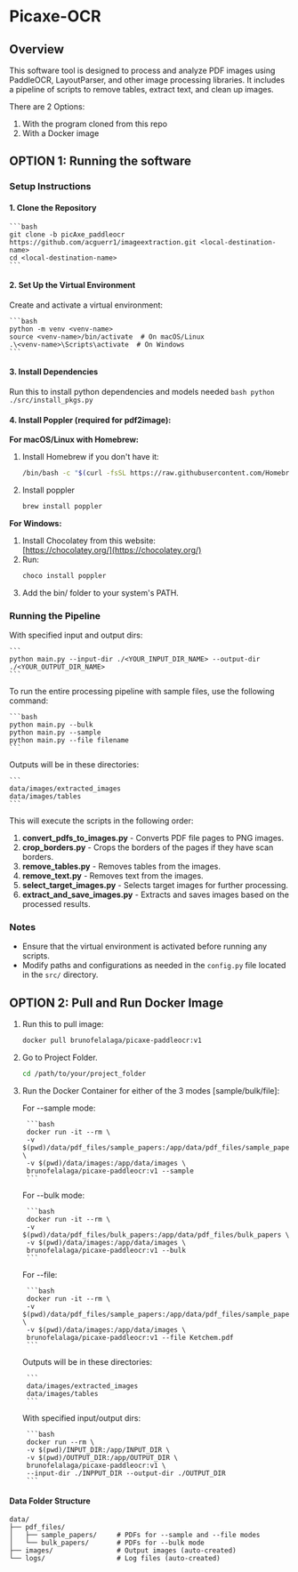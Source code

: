 # Picaxe-OCR

## Overview

This software tool is designed to process and analyze PDF images using PaddleOCR, LayoutParser, and other image processing libraries. It includes a pipeline of scripts to remove tables, extract text, and clean up images.

There are 2 Options: 
1. With the program cloned from this repo
2. With a Docker image


## OPTION 1: Running the software

### Setup Instructions

#### 1. Clone the Repository

    ```bash
    git clone -b picAxe_paddleocr https://github.com/acguerr1/imageextraction.git <local-destination-name>
    cd <local-destination-name>
    ```

#### 2. Set Up the Virtual Environment

Create and activate a virtual environment:

    ```bash
    python -m venv <venv-name>
    source <venv-name>/bin/activate  # On macOS/Linux
    .\<venv-name>\Scripts\activate  # On Windows
    ```

#### 3. Install Dependencies
Run this to install python dependencies and models needed
    ```bash
    python ./src/install_pkgs.py
    ```

#### 4. Install Poppler (required for pdf2image):

**For macOS/Linux with Homebrew:**
1. Install Homebrew if you don't have it: 
    ```bash
    /bin/bash -c "$(curl -fsSL https://raw.githubusercontent.com/Homebrew/install/HEAD/install.sh)"
    ```
2. Install poppler
    ```bash
    brew install poppler
    ```
**For Windows:**

1. Install Chocolatey from this website:  
    [https://chocolatey.org/](https://chocolatey.org/)
2. Run:
    ```bash
    choco install poppler
    ```
3. Add the bin/ folder to your system's PATH.



### Running the Pipeline
With specified input and output dirs:

    ```
    python main.py --input-dir ./<YOUR_INPUT_DIR_NAME> --output-dir ./<YOUR_OUTPUT_DIR_NAME>
    ```
    
To run the entire processing pipeline with sample files, use the following command:

    ```bash
    python main.py --bulk
    python main.py --sample
    python main.py --file filename
    ```

Outputs will be in these directories:

    ```
    data/images/extracted_images
    data/images/tables
    ```


This will execute the scripts in the following order:

1. **convert_pdfs_to_images.py** - Converts PDF file pages to PNG images.
2. **crop_borders.py** - Crops the borders of the pages if they have scan borders.
3. **remove_tables.py** - Removes tables from the images.
4. **remove_text.py** - Removes text from the images.
5. **select_target_images.py** - Selects target images for further processing.
6. **extract_and_save_images.py** - Extracts and saves images based on the processed results.

### Notes

- Ensure that the virtual environment is activated before running any scripts.
- Modify paths and configurations as needed in the `config.py` file located in the `src/` directory.



## OPTION 2: Pull and Run Docker Image

1. Run this to pull image: 
    ```bash
    docker pull brunofelalaga/picaxe-paddleocr:v1
    ```

2. Go to  Project Folder. 
    ```bash
    cd /path/to/your/project_folder
    ```

3. Run the Docker Container for either of the 3 modes [sample/bulk/file]:

    For --sample mode:

        ```bash
        docker run -it --rm \
        -v $(pwd)/data/pdf_files/sample_papers:/app/data/pdf_files/sample_papers \
        -v $(pwd)/data/images:/app/data/images \
        brunofelalaga/picaxe-paddleocr:v1 --sample
        ```

    For --bulk mode:

        ```bash
        docker run -it --rm \
        -v $(pwd)/data/pdf_files/bulk_papers:/app/data/pdf_files/bulk_papers \
        -v $(pwd)/data/images:/app/data/images \
        brunofelalaga/picaxe-paddleocr:v1 --bulk
        ```

    For --file:

        ```bash
        docker run -it --rm \
        -v $(pwd)/data/pdf_files/sample_papers:/app/data/pdf_files/sample_papers \
        -v $(pwd)/data/images:/app/data/images \
        brunofelalaga/picaxe-paddleocr:v1 --file Ketchem.pdf
        ```
    
    Outputs will be in these directories:

        ```
        data/images/extracted_images
        data/images/tables
        ```
    

    With specified input/output dirs:

        ```bash
        docker run --rm \
        -v $(pwd)/INPUT_DIR:/app/INPUT_DIR \
        -v $(pwd)/OUTPUT_DIR:/app/OUTPUT_DIR \
        brunofelalaga/picaxe-paddleocr:v1 \
        --input-dir ./INPPUT_DIR --output-dir ./OUTPUT_DIR
        ```


#### Data Folder Structure
```
data/
├── pdf_files/
│   ├── sample_papers/     # PDFs for --sample and --file modes
│   └── bulk_papers/       # PDFs for --bulk mode
├── images/                # Output images (auto-created)
└── logs/                  # Log files (auto-created)
```
